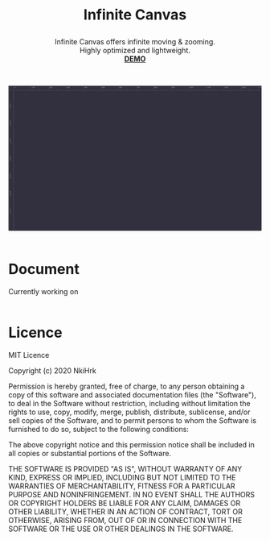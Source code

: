 # <p align="middle">Infinite Canvas</p>
<p align="middle">Infinite Canvas offers infinite moving & zooming.
<br>Highly optimized and lightweight.
<br><a href="https://nkihrk.github.io/infinite-canvas/"><b>DEMO</b></a>
</p>
<br>

![Angular Ruler](./img.png)
<br><br>
# Document
Currently working on
<br><br>

# Licence
MIT Licence

Copyright (c) 2020 NkiHrk

Permission is hereby granted, free of charge, to any person obtaining a copy of this software and associated documentation files (the "Software"), to deal in the Software without restriction, including without limitation the rights to use, copy, modify, merge, publish, distribute, sublicense, and/or sell copies of the Software, and to permit persons to whom the Software is furnished to do so, subject to the following conditions:

The above copyright notice and this permission notice shall be included in all copies or substantial portions of the Software.

THE SOFTWARE IS PROVIDED "AS IS", WITHOUT WARRANTY OF ANY KIND, EXPRESS OR IMPLIED, INCLUDING BUT NOT LIMITED TO THE WARRANTIES OF MERCHANTABILITY, FITNESS FOR A PARTICULAR PURPOSE AND NONINFRINGEMENT. IN NO EVENT SHALL THE AUTHORS OR COPYRIGHT HOLDERS BE LIABLE FOR ANY CLAIM, DAMAGES OR OTHER LIABILITY, WHETHER IN AN ACTION OF CONTRACT, TORT OR OTHERWISE, ARISING FROM, OUT OF OR IN CONNECTION WITH THE SOFTWARE OR THE USE OR OTHER DEALINGS IN THE SOFTWARE.

